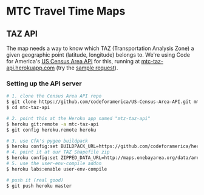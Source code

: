 # MTC Travel Time Maps

## TAZ API
The map needs a way to know which TAZ (Transportation Analysis Zone) a given geographic point (latitude, longitude) belongs to. We're using Code for America's [US Census Area API](https://github.com/codeforamerica/US-Census-Area-API) for this, running at [mtc-taz-api.herokuapp.com](http://mtc-taz-api.herokuapp.com/) (try the [sample request](http://mtc-taz-api.herokuapp.com/areas?lat=37.7571&lon=-122.4410)).

### Setting up the API server

```sh
# 1. clone the Census Area API repo
$ git clone https://github.com/codeforamerica/US-Census-Area-API.git mtc-taz-api
$ cd mtc-taz-api

# 2. point this at the Heroku app named "mtz-taz-api"
$ heroku git:remote -a mtc-taz-api
$ git config heroku.remote heroku

# 3. use CfA's pygeo buildpack
$ heroku config:set BUILDPACK_URL=https://github.com/codeforamerica/heroku-buildpack-pygeo
# 4. point it at our TAZ Shapefile zip
$ heroku config:set ZIPPED_DATA_URL=http://maps.onebayarea.org/data/areas/taz1454_4326.zip
# 5. use the user-env-compile addon
$ heroku labs:enable user-env-compile

# push it (real good)
$ git push heroku master
```
